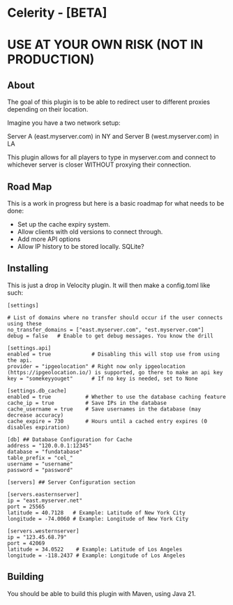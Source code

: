 # Celerity - [BETA]

# USE AT YOUR OWN RISK (NOT IN PRODUCTION)

## About
The goal of this plugin is to be able to redirect user to different proxies depending on their location.

Imagine you have a two network setup:

Server A (east.myserver.com) in NY and Server B (west.myserver.com) in LA

This plugin allows for all players to type in myserver.com and connect to whichever server is closer WITHOUT
proxying their connection.

## Road Map

This is a work in progress but here is a basic roadmap for what needs to be done:
- Set up the cache expiry system.
- Allow clients with old versions to connect through.
- Add more API options
- Allow IP history to be stored locally. SQLite?

## Installing
This is just a drop in Velocity plugin. It will then make a config.toml like such:
```
[settings]

# List of domains where no transfer should occur if the user connects using these
no_transfer_domains = ["east.myserver.com", "est.myserver.com"]
debug = false   # Enable to get debug messages. You know the drill

[settings.api]
enabled = true             # Disabling this will stop use from using the api.
provider = "ipgeolocation" # Right now only ipgeolocation (https://ipgeolocation.io/) is supported, go there to make an api key
key = "somekeyyouget"      # If no key is needed, set to None

[settings.db_cache]
enabled = true           # Whether to use the database caching feature
cache_ip = true          # Save IPs in the database
cache_username = true    # Save usernames in the database (may decrease accuracy)
cache_expire = 730       # Hours until a cached entry expires (0 disables expiration)

[db] ## Database Configuration for Cache
address = "120.0.0.1:12345"
database = "fundatabase"
table_prefix = "cel_"
username = "username"
password = "password"

[servers] ## Server Configuration section

[servers.easternserver]
ip = "east.myserver.net"
port = 25565
latitude = 40.7128   # Example: Latitude of New York City
longitude = -74.0060 # Example: Longitude of New York City

[servers.westernserver]
ip = "123.45.68.79"
port = 42069
latitude = 34.0522    # Example: Latitude of Los Angeles
longitude = -118.2437 # Example: Longitude of Los Angeles
```

## Building
You should be able to build this plugin with Maven, using Java 21.